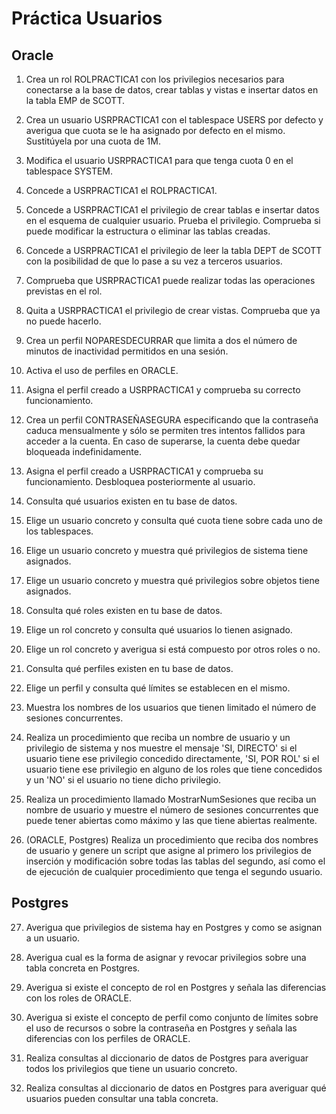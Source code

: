# Práctica Usuarios

## Oracle

1. Crea un rol ROLPRACTICA1 con los privilegios necesarios para conectarse a 
la base de datos, crear tablas y vistas e insertar datos en la tabla EMP de 
SCOTT.

2. Crea un usuario USRPRACTICA1 con el tablespace USERS por defecto y 
averigua que cuota se le ha asignado por defecto en el mismo. Sustitúyela por 
una cuota de 1M.

3. Modifica el usuario USRPRACTICA1 para que tenga cuota 0 en el tablespace 
SYSTEM.

4. Concede a USRPRACTICA1 el ROLPRACTICA1.

5. Concede a USRPRACTICA1 el privilegio de crear tablas e insertar datos en el esquema de cualquier usuario. Prueba el privilegio. Comprueba si puede 
modificar la estructura o eliminar las tablas creadas.

6. Concede a USRPRACTICA1 el privilegio de leer la tabla DEPT de SCOTT con la 
posibilidad de que lo pase a su vez a terceros usuarios.

7. Comprueba que USRPRACTICA1 puede realizar todas las operaciones previstas 
en el rol.

8. Quita a USRPRACTICA1 el privilegio de crear vistas. Comprueba que ya no 
puede hacerlo.

9. Crea un perfil NOPARESDECURRAR que limita a dos el número de minutos de 
inactividad permitidos en una sesión.

10. Activa el uso de perfiles en ORACLE.

11. Asigna el perfil creado a USRPRACTICA1 y comprueba su correcto 
funcionamiento.

12. Crea un perfil CONTRASEÑASEGURA especificando que la contraseña caduca mensualmente y sólo se permiten tres intentos fallidos para acceder a la 
cuenta. En caso de superarse, la cuenta debe quedar bloqueada indefinidamente.

13. Asigna el perfil creado a USRPRACTICA1 y comprueba su funcionamiento. 
Desbloquea posteriormente al usuario.

14. Consulta qué usuarios existen en tu base de datos.

15. Elige un usuario concreto y consulta qué cuota tiene sobre cada uno de 
los tablespaces.

16. Elige un usuario concreto y muestra qué privilegios de sistema tiene 
asignados.

17. Elige un usuario concreto y muestra qué privilegios sobre objetos tiene 
asignados.

18. Consulta qué roles existen en tu base de datos.

19. Elige un rol concreto y consulta qué usuarios lo tienen asignado.

20. Elige un rol concreto y averigua si está compuesto por otros roles o no.

21. Consulta qué perfiles existen en tu base de datos.

22. Elige un perfil y consulta qué límites se establecen en el mismo.

23. Muestra los nombres de los usuarios que tienen limitado el número de 
sesiones concurrentes.

24. Realiza un procedimiento que reciba un nombre de usuario y un privilegio de sistema y nos muestre el mensaje 'SI, DIRECTO' si el usuario tiene ese privilegio concedido directamente, 'SI, POR ROL' si el usuario tiene ese privilegio en alguno de los roles que tiene concedidos y un 'NO' si el usuario no tiene dicho privilegio.

25. Realiza un procedimiento llamado MostrarNumSesiones que reciba un nombre 
de usuario y muestre el número de sesiones concurrentes que puede tener abiertas
como máximo y las que tiene abiertas realmente.

26. (ORACLE, Postgres) Realiza un procedimiento que reciba dos nombres de 
usuario y genere un script que asigne al primero los privilegios de inserción 
y modificación sobre todas las tablas del segundo, así como el de ejecución 
de cualquier procedimiento que tenga el segundo usuario.

## Postgres

27. Averigua que privilegios de sistema hay en Postgres y como se asignan a 
un usuario.

28. Averigua cual es la forma de asignar y revocar privilegios sobre una 
tabla concreta en Postgres.

29. Averigua si existe el concepto de rol en Postgres y señala las diferencias
con los roles de ORACLE.

30. Averigua si existe el concepto de perfil como conjunto de límites sobre 
el uso de recursos o sobre la contraseña en Postgres y señala las diferencias 
con los perfiles de ORACLE.

31. Realiza consultas al diccionario de datos de Postgres para averiguar 
todos los privilegios que tiene un usuario concreto.

32. Realiza consultas al diccionario de datos en Postgres para averiguar qué 
usuarios pueden consultar una tabla concreta.

